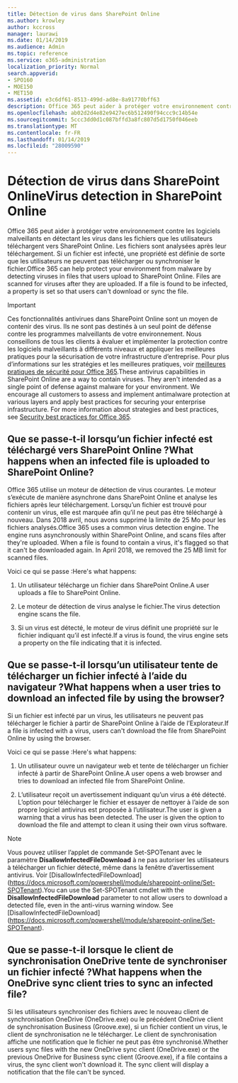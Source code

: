 ```yaml
---
title: Détection de virus dans SharePoint Online
ms.author: krowley
author: kccross
manager: laurawi
ms.date: 01/14/2019
ms.audience: Admin
ms.topic: reference
ms.service: o365-administration
localization_priority: Normal
search.appverid:
- SPO160
- MOE150
- MET150
ms.assetid: e3c6df61-8513-499d-ad8e-8a91770bff63
description: Office 365 peut aider à protéger votre environnement contre les logiciels malveillants en détectant les virus dans les fichiers que les utilisateurs téléchargent vers SharePoint Online. Les fichiers sont analysées après leur téléchargement. Si un fichier est infecté, une propriété est définie de sorte que les utilisateurs ne peuvent pas télécharger ou synchroniser le fichier.
ms.openlocfilehash: ab02d2d4e82e9427ec6b512490f94ccc9c14b54e
ms.sourcegitcommit: 5ccc3dd0d1c087bffd3a8fc807d5d1750f046eeb
ms.translationtype: MT
ms.contentlocale: fr-FR
ms.lasthandoff: 01/14/2019
ms.locfileid: "28009590"
---
```

# <a name="virus-detection-in-sharepoint-online"></a><span data-ttu-id="559f0-105">Détection de virus dans SharePoint Online</span><span class="sxs-lookup"><span data-stu-id="559f0-105">Virus detection in SharePoint Online</span></span>

<span data-ttu-id="559f0-p102">Office 365 peut aider à protéger votre environnement contre les logiciels malveillants en détectant les virus dans les fichiers que les utilisateurs téléchargent vers SharePoint Online. Les fichiers sont analysées après leur téléchargement. Si un fichier est infecté, une propriété est définie de sorte que les utilisateurs ne peuvent pas télécharger ou synchroniser le fichier.</span><span class="sxs-lookup"><span data-stu-id="559f0-p102">Office 365 can help protect your environment from malware by detecting viruses in files that users upload to SharePoint Online. Files are scanned for viruses after they are uploaded. If a file is found to be infected, a property is set so that users can't download or sync the file.</span></span>
  
> [!IMPORTANT]
> <span data-ttu-id="559f0-p103">Ces fonctionnalités antivirues dans SharePoint Online sont un moyen de contenir des virus. Ils ne sont pas destinés à un seul point de défense contre les programmes malveillants de votre environnement. Nous conseillons de tous les clients à évaluer et implémenter la protection contre les logiciels malveillants à différents niveaux et appliquer les meilleures pratiques pour la sécurisation de votre infrastructure d’entreprise. Pour plus d’informations sur les stratégies et les meilleures pratiques, voir [meilleures pratiques de sécurité pour Office 365](security-best-practices.md).</span><span class="sxs-lookup"><span data-stu-id="559f0-p103">These antivirus capabilities in SharePoint Online are a way to contain viruses. They aren't intended as a single point of defense against malware for your environment. We encourage all customers to assess and implement antimalware protection at various layers and apply best practices for securing your enterprise infrastructure. For more information about strategies and best practices, see [Security best practices for Office 365](security-best-practices.md).</span></span> 
  
## <a name="what-happens-when-an-infected-file-is-uploaded-to-sharepoint-online"></a><span data-ttu-id="559f0-113">Que se passe-t-il lorsqu’un fichier infecté est téléchargé vers SharePoint Online ?</span><span class="sxs-lookup"><span data-stu-id="559f0-113">What happens when an infected file is uploaded to SharePoint Online?</span></span>

<span data-ttu-id="559f0-p104">Office 365 utilise un moteur de détection de virus courantes. Le moteur s’exécute de manière asynchrone dans SharePoint Online et analyse les fichiers après leur téléchargement. Lorsqu’un fichier est trouvé pour contenir un virus, elle est marquée afin qu’il ne peut pas être téléchargé à nouveau. Dans 2018 avril, nous avons supprimé la limite de 25 Mo pour les fichiers analysés.</span><span class="sxs-lookup"><span data-stu-id="559f0-p104">Office 365 uses a common virus detection engine. The engine runs asynchronously within SharePoint Online, and scans files after they're uploaded. When a file is found to contain a virus, it's flagged so that it can't be downloaded again. In April 2018, we removed the 25 MB limit for scanned files.</span></span>
  
<span data-ttu-id="559f0-118">Voici ce qui se passe :</span><span class="sxs-lookup"><span data-stu-id="559f0-118">Here's what happens:</span></span>
  
1. <span data-ttu-id="559f0-119">Un utilisateur télécharge un fichier dans SharePoint Online.</span><span class="sxs-lookup"><span data-stu-id="559f0-119">A user uploads a file to SharePoint Online.</span></span>
    
2. <span data-ttu-id="559f0-120">Le moteur de détection de virus analyse le fichier.</span><span class="sxs-lookup"><span data-stu-id="559f0-120">The virus detection engine scans the file.</span></span>
    
3. <span data-ttu-id="559f0-121">Si un virus est détecté, le moteur de virus définit une propriété sur le fichier indiquant qu’il est infecté.</span><span class="sxs-lookup"><span data-stu-id="559f0-121">If a virus is found, the virus engine sets a property on the file indicating that it is infected.</span></span>
    
## <a name="what-happens-when-a-user-tries-to-download-an-infected-file-by-using-the-browser"></a><span data-ttu-id="559f0-122">Que se passe-t-il lorsqu’un utilisateur tente de télécharger un fichier infecté à l’aide du navigateur ?</span><span class="sxs-lookup"><span data-stu-id="559f0-122">What happens when a user tries to download an infected file by using the browser?</span></span>

<span data-ttu-id="559f0-123">Si un fichier est infecté par un virus, les utilisateurs ne peuvent pas télécharger le fichier à partir de SharePoint Online à l’aide de l’Explorateur.</span><span class="sxs-lookup"><span data-stu-id="559f0-123">If a file is infected with a virus, users can't download the file from SharePoint Online by using the browser.</span></span>
  
<span data-ttu-id="559f0-124">Voici ce qui se passe :</span><span class="sxs-lookup"><span data-stu-id="559f0-124">Here's what happens:</span></span>
  
1. <span data-ttu-id="559f0-125">Un utilisateur ouvre un navigateur web et tente de télécharger un fichier infecté à partir de SharePoint Online.</span><span class="sxs-lookup"><span data-stu-id="559f0-125">A user opens a web browser and tries to download an infected file from SharePoint Online.</span></span>
    
2. <span data-ttu-id="559f0-p105">L’utilisateur reçoit un avertissement indiquant qu’un virus a été détecté. L’option pour télécharger le fichier et essayer de nettoyer à l’aide de son propre logiciel antivirus est proposée à l’utilisateur.</span><span class="sxs-lookup"><span data-stu-id="559f0-p105">The user is given a warning that a virus has been detected. The user is given the option to download the file and attempt to clean it using their own virus software.</span></span>

> [!NOTE]
> <span data-ttu-id="559f0-p106">Vous pouvez utiliser l’applet de commande Set-SPOTenant avec le paramètre **DisallowInfectedFileDownload** à ne pas autoriser les utilisateurs à télécharger un fichier détecté, même dans la fenêtre d’avertissement antivirus. Voir [DisallowInfectedFileDownload] (https://docs.microsoft.com/powershell/module/sharepoint-online/Set-SPOTenant).</span><span class="sxs-lookup"><span data-stu-id="559f0-p106">You can use the Set-SPOTenant cmdlet with the **DisallowInfectedFileDownload** parameter to not allow users to download a detected file, even in the anti-virus warning window. See [DisallowInfectedFileDownload] (https://docs.microsoft.com/powershell/module/sharepoint-online/Set-SPOTenant).</span></span>
    
## <a name="what-happens-when-the-onedrive-sync-client-tries-to-sync-an-infected-file"></a><span data-ttu-id="559f0-130">Que se passe-t-il lorsque le client de synchronisation OneDrive tente de synchroniser un fichier infecté ?</span><span class="sxs-lookup"><span data-stu-id="559f0-130">What happens when the OneDrive sync client tries to sync an infected file?</span></span>

<span data-ttu-id="559f0-p107">Si les utilisateurs synchroniser des fichiers avec le nouveau client de synchronisation OneDrive (OneDrive.exe) ou le précédent OneDrive client de synchronisation Business (Groove.exe), si un fichier contient un virus, le client de synchronisation ne le télécharger. Le client de synchronisation affiche une notification que le fichier ne peut pas être synchronisé.</span><span class="sxs-lookup"><span data-stu-id="559f0-p107">Whether users sync files with the new OneDrive sync client (OneDrive.exe) or the previous OneDrive for Business sync client (Groove.exe), if a file contains a virus, the sync client won't download it. The sync client will display a notification that the file can't be synced.</span></span>
  

